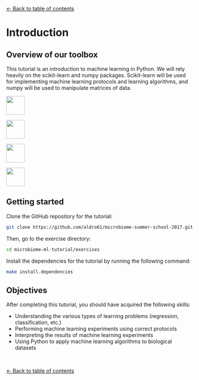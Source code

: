 <a href="../../#table-of-contents">&larr; Back to table of contents</a>

# Introduction

## Overview of our toolbox

This tutorial is an introduction to machine learning in Python. We will rely heavily on the scikit-learn and numpy packages. Scikit-learn will be used for implementing machine learning protocols and learning algorithms, and numpy will be used to manipulate matrices of data.

<a href="https://www.python.org/"><img src="https://www.python.org/static/img/python-logo@2x.png" height="50" /></a>

<a href="http://scikit-learn.org/stable/"><img src="http://scikit-learn.org/stable/_static/scikit-learn-logo-small.png" height="50" /></a>

<a href="http://www.numpy.org/"><img src="http://www.numpy.org/_static/numpy_logo.png" height="50" /></a>

<a href="http://pandas.pydata.org/"><img src="http://pandas.pydata.org/_static/pandas_logo.png" height="50" /></a>
 
 
## Getting started

Clone the GitHub repository for the tutorial:
 
```bash
git clone https://github.com/aldro61/microbiome-summer-school-2017.git microbiome-ml-tutorial
```

Then, go to the exercise directory:

```bash
cd microbiome-ml-tutorial/exercises
```

Install the dependencies for the tutorial by running the following command:

```bash
make install.dependencies
```


## Objectives

After completing this tutorial, you should have acquired the following skills:

* Understanding the various types of learning problems (regression, classification, etc.)
* Performing machine learning experiments using correct protocols
* Interpreting the results of machine learning experiments
* Using Python to apply machine learning algorithms to biological datasets


<br />

<a href="../../#table-of-contents">&larr; Back to table of contents</a>
